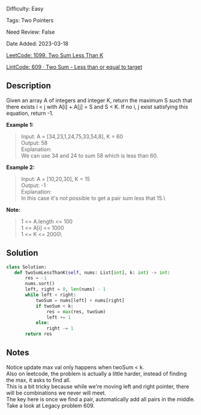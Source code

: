 Difficulty: Easy

Tags: Two Pointers

Need Review: False

Date Added: 2023-03-18

[LeetCode: 1099. Two Sum Less Than K](https://leetcode.com/problems/two-sum-less-than-k/)

[LintCode: 609 · Two Sum - Less than or equal to target](https://lintcode.com/problem/609 )

## Description 
Given an array A of integers and integer K, return the maximum S such that there exists i < j with A[i] + A[j] = S and S < K. If no i, j exist satisfying this equation, return -1.

**Example 1:**

>Input: A = [34,23,1,24,75,33,54,8], K = 60 \
>Output: 58 \
>Explanation: \
>We can use 34 and 24 to sum 58 which is less than 60.

**Example 2:**
>Input: A = [10,20,30], K = 15\
>Output: -1\
>Explanation: \
>In this case it's not possible to get a pair sum less that 15.\
 

**Note:**
>1 <= A.length <= 100\
>1 <= A[i] <= 1000\
>1 <= K <= 2000\
## Solution 
 ```python 
 class Solution:
    def twoSumLessThanK(self, nums: List[int], k: int) -> int:
        res = -1
        nums.sort()
        left, right = 0, len(nums) - 1
        while left < right:
            twoSum = nums[left] + nums[right]
            if twoSum < k: 
                res = max(res, twoSum)
                left += 1
            else:
                right -= 1
        return res
 ``` 
## Notes
Notice update max val only happens when twoSum < k.\
Also on leetcode, the problem is actually a little harder, instead of finding the max, it asks to find all.\
This is a bit tricky because while we're moving left and right pointer, there will be combinations we never will meet.\
The key here is once we find a pair, automatically add all pairs in the middle. Take a look at Legacy problem 609.